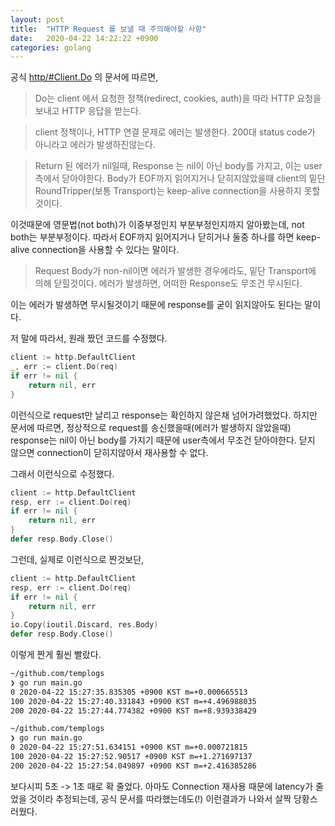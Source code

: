 ```yaml
---
layout: post
title:  "HTTP Request 를 보낼 때 주의해야할 사항"
date:   2020-04-22 14:22:22 +0900
categories: golang
---
```



공식 [http/#Client.Do](https://golang.org/pkg/net/http/#Client.Do) 의 문서에 따르면, 

> Do는 client 에서 요청한 정책(redirect, cookies, auth)을 따라 HTTP 요청을 보내고 HTTP 응답을 받는다. 

> client 정책이나, HTTP 연결 문제로 에러는 발생한다. 200대 status code가 아니라고 에러가 발생하진않는다.

> Return 된 에러가 nil일때, Response 는 nil이 아닌 body를 가지고, 이는 user측에서 닫아야한다. Body가 EOF까지 읽어지거나 닫히지않았을때 client의 밑단 RoundTripper(보통 Transport)는 keep-alive connection을 사용하지 못할 것이다.

이것때문에 영문법(not both)가 이중부정인지 부분부정인지까지 알아봤는데, not both는 부분부정이다. 따라서 EOF까지 읽어지거나 닫히거나 둘중 하나를 하면 keep-alive connection을 사용할 수 있다는 말이다.

> Request Body가 non-nil이면 에러가 발생한 경우에라도, 밑단 Transport에 의해 닫힐것이다. 에러가 발생하면, 어떠한 Response도 무조건 무시된다. 

이는 에러가 발생하면 무시될것이기 때문에 response를 굳이 읽지않아도 된다는 말이다.

저 말에 따라서, 원래 짰던 코드를 수정했다.

~~~go
client := http.DefaultClient
_, err := client.Do(req)
if err != nil {
    return nil, err
}
~~~
이런식으로 request만 날리고 response는 확인하지 않은채 넘어가려했었다. 하지만 문서에 따르면, 정상적으로 request를 송신했을때(에러가 발생하지 않았을때) response는 nil이 아닌 body를 가지기 때문에 user측에서 무조건 닫아야한다. 닫지 않으면 connection이 닫히지않아서 재사용할 수 없다.

그래서 이런식으로 수정했다.
~~~go
client := http.DefaultClient
resp, err := client.Do(req)
if err != nil {
    return nil, err
}
defer resp.Body.Close()
~~~
그런데, 실제로 이런식으로 짠것보단,

~~~go
client := http.DefaultClient
resp, err := client.Do(req)
if err != nil {
    return nil, err
}
io.Copy(ioutil.Discard, res.Body)
defer resp.Body.Close()
~~~
이렇게 짠게 훨씬 빨랐다.

~~~bash
~/github.com/templogs
❯ go run main.go
0 2020-04-22 15:27:35.835305 +0900 KST m=+0.000665513
100 2020-04-22 15:27:40.331843 +0900 KST m=+4.496988035
200 2020-04-22 15:27:44.774382 +0900 KST m=+8.939338429

~/github.com/templogs
❯ go run main.go
0 2020-04-22 15:27:51.634151 +0900 KST m=+0.000721815
100 2020-04-22 15:27:52.90517 +0900 KST m=+1.271697137
200 2020-04-22 15:27:54.049897 +0900 KST m=+2.416385286
~~~
보다시피 5초 -> 1초 때로 확 줄었다. 아마도 Connection 재사용 때문에 latency가 줄었을 것이라 추정되는데,
공식 문서를 따라했는데도(!) 이런결과가 나와서 살짝 당황스러웠다.

